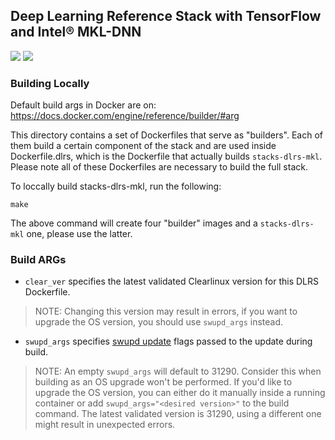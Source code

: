 ## Deep Learning Reference Stack with TensorFlow and Intel® MKL-DNN

[![](https://images.microbadger.com/badges/image/clearlinux/stacks-dlrs-mkl.svg)](https://microbadger.com/images/clearlinux/stacks-dlrs-mkl "Get your own image badge on microbadger.com")
[![](https://images.microbadger.com/badges/version/clearlinux/stacks-dlrs-mkl.svg)](https://microbadger.com/images/clearlinux/stacks-dlrs-mkl "Get your own version badge on microbadger.com")

### Building Locally

Default build args in Docker are on: https://docs.docker.com/engine/reference/builder/#arg

This directory contains a set of Dockerfiles that serve as "builders". Each of them build a certain component of the stack and are used inside Dockerfile.dlrs, which is the Dockerfile that actually builds `stacks-dlrs-mkl`. Please note all of these Dockerfiles are necessary to build the full stack. 

To loccally build stacks-dlrs-mkl, run the following:

```
make
```

The above command will create four "builder" images and a `stacks-dlrs-mkl` one, please use the latter.

### Build ARGs

* `clear_ver` specifies the latest validated Clearlinux version for this DLRS Dockerfile.
>NOTE: Changing this version may result in errors, if you want to upgrade the OS version, you should use `swupd_args` instead.

* `swupd_args` specifies [swupd update](https://github.com/clearlinux/swupd-client/blob/master/docs/swupd.1.rst#options) flags passed to the update during build.

>NOTE: An empty `swupd_args` will default to 31290. Consider this when building as an OS upgrade won't be performed. If you'd like to upgrade the OS version, you can either do it manually inside a running container or add `swupd_args="<desired version>"` to the build command. The latest validated version is 31290, using a different one might result in unexpected errors.

